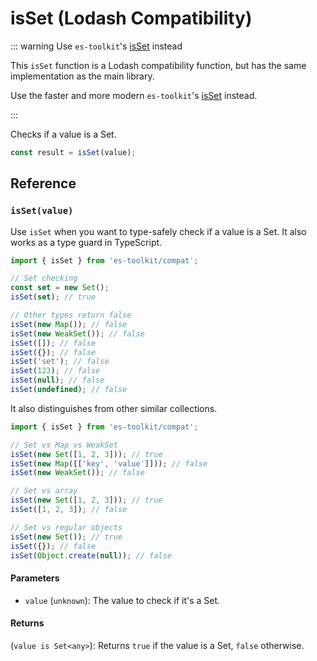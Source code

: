 # isSet (Lodash Compatibility)

::: warning Use `es-toolkit`'s [isSet](../../predicate/isSet.md) instead

This `isSet` function is a Lodash compatibility function, but has the same implementation as the main library.

Use the faster and more modern `es-toolkit`'s [isSet](../../predicate/isSet.md) instead.

:::

Checks if a value is a Set.

```typescript
const result = isSet(value);
```

## Reference

### `isSet(value)`

Use `isSet` when you want to type-safely check if a value is a Set. It also works as a type guard in TypeScript.

```typescript
import { isSet } from 'es-toolkit/compat';

// Set checking
const set = new Set();
isSet(set); // true

// Other types return false
isSet(new Map()); // false
isSet(new WeakSet()); // false
isSet([]); // false
isSet({}); // false
isSet('set'); // false
isSet(123); // false
isSet(null); // false
isSet(undefined); // false
```

It also distinguishes from other similar collections.

```typescript
import { isSet } from 'es-toolkit/compat';

// Set vs Map vs WeakSet
isSet(new Set([1, 2, 3])); // true
isSet(new Map([['key', 'value']])); // false
isSet(new WeakSet()); // false

// Set vs array
isSet(new Set([1, 2, 3])); // true
isSet([1, 2, 3]); // false

// Set vs regular objects
isSet(new Set()); // true
isSet({}); // false
isSet(Object.create(null)); // false
```

#### Parameters

- `value` (`unknown`): The value to check if it's a Set.

#### Returns

(`value is Set<any>`): Returns `true` if the value is a Set, `false` otherwise.
